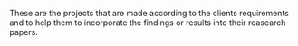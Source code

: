 These are the projects that are made according to the clients requirements and to help them to incorporate the findings or results into their reasearch papers.

